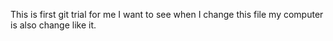 This is first git trial for me
I want to see when I change this file my computer is also change like it.
